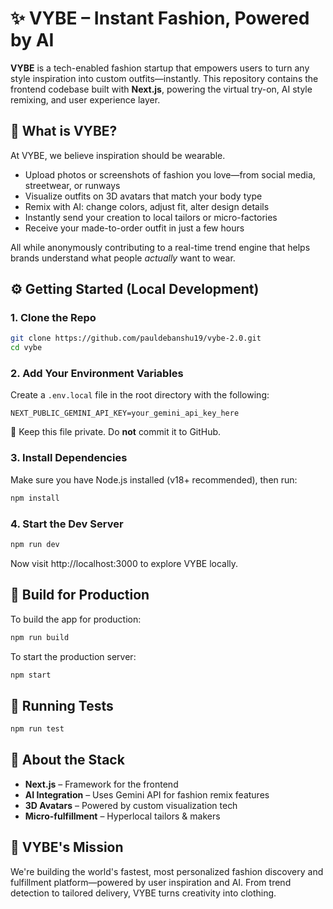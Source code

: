 # ✨ VYBE – Instant Fashion, Powered by AI

**VYBE** is a tech-enabled fashion startup that empowers users to turn any style inspiration into custom outfits—instantly. This repository contains the frontend codebase built with **Next.js**, powering the virtual try-on, AI style remixing, and user experience layer.

## 👗 What is VYBE?

At VYBE, we believe inspiration should be wearable.

- Upload photos or screenshots of fashion you love—from social media, streetwear, or runways  
- Visualize outfits on 3D avatars that match your body type  
- Remix with AI: change colors, adjust fit, alter design details  
- Instantly send your creation to local tailors or micro-factories  
- Receive your made-to-order outfit in just a few hours

All while anonymously contributing to a real-time trend engine that helps brands understand what people *actually* want to wear.

## ⚙️ Getting Started (Local Development)

### 1. Clone the Repo
```bash
git clone https://github.com/pauldebanshu19/vybe-2.0.git
cd vybe
```

### 2. Add Your Environment Variables
Create a `.env.local` file in the root directory with the following:
```
NEXT_PUBLIC_GEMINI_API_KEY=your_gemini_api_key_here
```

🔐 Keep this file private. Do **not** commit it to GitHub.

### 3. Install Dependencies
Make sure you have Node.js installed (v18+ recommended), then run:
```bash
npm install
```

### 4. Start the Dev Server
```bash
npm run dev
```

Now visit http://localhost:3000 to explore VYBE locally.

## 🚀 Build for Production

To build the app for production:
```bash
npm run build
```

To start the production server:
```bash
npm start
```

## 🧪 Running Tests

```bash
npm run test
```

## 🧵 About the Stack

* **Next.js** – Framework for the frontend
* **AI Integration** – Uses Gemini API for fashion remix features
* **3D Avatars** – Powered by custom visualization tech
* **Micro-fulfillment** – Hyperlocal tailors & makers

## 🧠 VYBE's Mission

We're building the world's fastest, most personalized fashion discovery and fulfillment platform—powered by user inspiration and AI. From trend detection to tailored delivery, VYBE turns creativity into clothing.